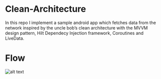 # Clean-Architecture

In this repo I implement a sample android app which fetches data from the network inspired by the uncle bob’s clean architecture with the MVVM design pattern, Hilt Dependecy Injection framework, Coroutines and LiveData.

# Flow
![alt text](https://blog.cleancoder.com/uncle-bob/images/2012-08-13-the-clean-architecture/CleanArchitecture.jpg)

